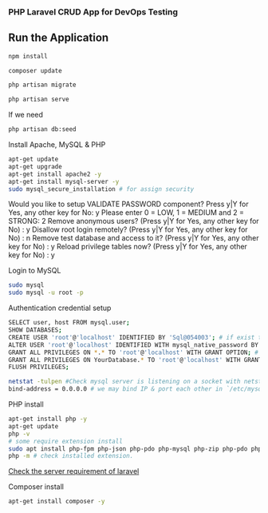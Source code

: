 ### PHP Laravel CRUD App for DevOps Testing

## Run the Application
```bash
npm install
```
```bash
composer update
```
```bash
php artisan migrate
```
```bash
php artisan serve
```
If we need
```bash
php artisan db:seed
```

Install Apache, MySQL & PHP
```bash
apt-get update
apt-get upgrade
apt-get install apache2 -y
apt-get install mysql-server -y
sudo mysql_secure_installation # for assign security
```
Would you like to setup VALIDATE PASSWORD component? Press y|Y for Yes, any other key for No: y
Please enter 0 = LOW, 1 = MEDIUM and 2 = STRONG: 2
Remove anonymous users? (Press y|Y for Yes, any other key for No) : y
Disallow root login remotely? (Press y|Y for Yes, any other key for No) : n
Remove test database and access to it? (Press y|Y for Yes, any other key for No) : y
Reload privilege tables now? (Press y|Y for Yes, any other key for No) : y

Login to MySQL
```bash
sudo mysql
sudo mysql -u root -p
```

Authentication credential setup
```bash
SELECT user, host FROM mysql.user;
SHOW DATABASES;
CREATE USER 'root'@'localhost' IDENTIFIED BY 'Sql@054003'; # if exist then
ALTER USER 'root'@'localhost' IDENTIFIED WITH mysql_native_password BY 'Sql@054003';
GRANT ALL PRIVILEGES ON *.* TO 'root'@'localhost' WITH GRANT OPTION; # or
GRANT ALL PRIVILEGES ON YourDatabase.* TO 'root'@'localhost' WITH GRANT OPTION;
FLUSH PRIVILEGES;
```

```bash
netstat -tulpen #Check mysql server is listening on a socket with netstat:
bind-address = 0.0.0.0 # we may bind IP & port each other in `/etc/mysql/my.cnf` file
```

PHP install
```bash
apt-get install php -y
apt-get update
php -v
# some require extension install
sudo apt install php-fpm php-json php-pdo php-mysql php-zip php-pdo php-mbstring php-curl php-xml php-pear php-bcmath
php -m # check installed extension.
```
[Check the server requirement of laravel](https://laravel.com/docs/10.x/deployment#server-requirements)

Composer install
```bash
apt-get install composer -y
```